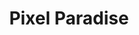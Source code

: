 ---
title: "Pixel Paradise"
description: "Digital Composition"
image: "/images/gallery4.jpg"
category: "Digital Composition"
featured: false
order: 4
---